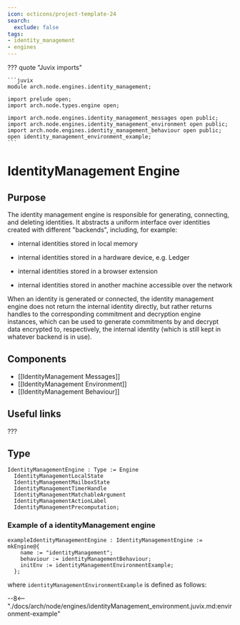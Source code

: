 ```yaml
---
icon: octicons/project-template-24
search:
  exclude: false
tags:
- identity_management
- engines
---
```


??? quote "Juvix imports"

    ```juvix
    module arch.node.engines.identity_management;

    import prelude open;
    import arch.node.types.engine open;

    import arch.node.engines.identity_management_messages open public;
    import arch.node.engines.identity_management_environment open public;
    import arch.node.engines.identity_management_behaviour open public;
    open identity_management_environment_example;
    ```

# IdentityManagement Engine

## Purpose

The identity management engine is responsible for generating, connecting, and deleting identities. It abstracts a uniform interface over identities created with different "backends", including, for example:

- internal identities stored in local memory

- internal identities stored in a hardware device, e.g. Ledger

- internal identities stored in a browser extension

- internal identities stored in another machine accessible over the network

When an identity is generated or connected, the identity management engine does not return the internal identity directly, but rather returns handles to the corresponding commitment and decryption engine instances, which can be used to generate commitments by and decrypt data encrypted to, respectively, the internal identity (which is still kept in whatever backend is in use).

## Components

- [[IdentityManagement Messages]]
- [[IdentityManagement Environment]]
- [[IdentityManagement Behaviour]]

## Useful links

???

## Type

<!-- --8<-- [start:IdentityManagementEngine] -->
```juvix
IdentityManagementEngine : Type := Engine
  IdentityManagementLocalState
  IdentityManagementMailboxState
  IdentityManagementTimerHandle
  IdentityManagementMatchableArgument
  IdentityManagementActionLabel
  IdentityManagementPrecomputation;
```
<!-- --8<-- [end:IdentityManagementEngine] -->

### Example of a identityManagement engine

```juvix extract-module-statements
exampleIdentityManagementEngine : IdentityManagementEngine := mkEngine@{
    name := "identityManagement";
    behaviour := identityManagementBehaviour;
    initEnv := identityManagementEnvironmentExample;
  };
```

where `identityManagementEnvironmentExample` is defined as follows:

--8<-- "./docs/arch/node/engines/identityManagement_environment.juvix.md:environment-example"
